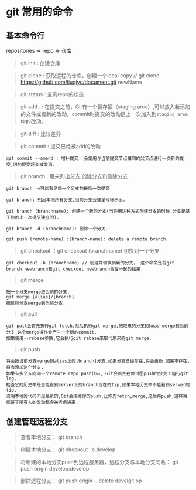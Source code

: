 # git 常用的命令


## 基本命令行  
repositories => repo => 仓库

> git init : 创建仓库

> git clone : 获取远程的仓库，创建一个local copy  // git clone https://github.com/liuqiyu/document.git newName

> git status : 查询repo的状态

> git add . : 在提交之前，Git有一个暂存区（staging area）,可以放入新添加的文件或者新的改动。commit时提交的改动是上一次加入到`staging area`中的改动。

> git diff : 比较差异

> git commit : 提交已经被add的改动
    
    git commit --amend : 增补提交. 会使用与当前提交节点相同的父节点进行一次新的提交,旧的提交将会被取消.

> git branch : 用来列出分支,创建分支和删除分支.
    
    git branch -v可以看见每一个分支的最后一次提交
    
    git branch: 列出本地所有分支,当前分支会被星号标示出.
    
    git branch (branchname): 创建一个新的分支(当你用这种方式创建分支的时候,分支是基于你的上一次提交建立的). 
    
    git branch -d (branchname): 删除一个分支.
    
    git push (remote-name) :(branch-name): delete a remote branch.

> git checkout ：git checkout (branchname)  切换到一个分支

    git checkout -b (branchname) // 创建并切换到新的分支， 这个命令是将git branch newbranch和git checkout newbranch合在一起的结果.
    
> git merge

    把一个分支merge进当前的分支.
    git merge [alias]/[branch]
    把远程分支merge到当前分支.
    
> git pull

    git pull会首先执行git fetch,然后执行git merge,把取来的分支的head merge到当前分支.这个merge操作会产生一个新的commit.    
    如果使用--rebase参数,它会执行git rebase来取代原来的git merge.

> git push

    将会把当前分支merge到alias上的[branch]分支.如果分支已经存在,将会更新,如果不存在,将会添加这个分支.
    如果有多个人向同一个remote repo push代码, Git会首先在你试图push的分支上运行git log,
    检查它的历史中是否能看到server上的branch现在的tip,如果本地历史中不能看到server的tip,
    说明本地的代码不是最新的,Git会拒绝你的push,让你先fetch,merge,之后再push,这样就保证了所有人的改动都会被考虑进来.
    

## 创建管理远程分支

> 查看本地分支： git branch

> 创建本地分支： git checkout -b develop

> 将新建的本地分支push到远程服务器，远程分支与本地分支同名： git push origin develop:develop

> 删除远程分支： git push origin --delete develgit op